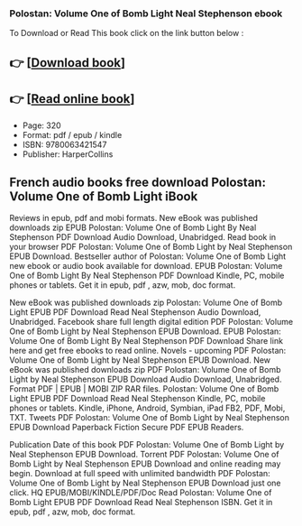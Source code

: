 ### Polostan: Volume One of Bomb Light Neal Stephenson ebook

To Download or Read This book click on the link button below :

## 👉  [**[Download book](http://filesbooks.info/download.php?group=book&from=github.com&id=718377&lnk=1061 "Download book")**]

## 👉  [**[Read online book](http://filesbooks.info/download.php?group=book&from=github.com&id=718377&lnk=1061 "Read online book")**]


* Page: 320
* Format: pdf / epub / kindle
* ISBN: 9780063421547
* Publisher: HarperCollins



## French audio books free download Polostan: Volume One of Bomb Light iBook


Reviews in epub, pdf and mobi formats. New eBook was published downloads zip EPUB Polostan: Volume One of Bomb Light By Neal Stephenson PDF Download Audio Download, Unabridged. Read book in your browser PDF Polostan: Volume One of Bomb Light by Neal Stephenson EPUB Download. Bestseller author of Polostan: Volume One of Bomb Light new ebook or audio book available for download. EPUB Polostan: Volume One of Bomb Light By Neal Stephenson PDF Download Kindle, PC, mobile phones or tablets. Get it in epub, pdf , azw, mob, doc format.

New eBook was published downloads zip Polostan: Volume One of Bomb Light EPUB PDF Download Read Neal Stephenson Audio Download, Unabridged. Facebook share full length digital edition PDF Polostan: Volume One of Bomb Light by Neal Stephenson EPUB Download. EPUB Polostan: Volume One of Bomb Light By Neal Stephenson PDF Download Share link here and get free ebooks to read online. Novels - upcoming PDF Polostan: Volume One of Bomb Light by Neal Stephenson EPUB Download. New eBook was published downloads zip PDF Polostan: Volume One of Bomb Light by Neal Stephenson EPUB Download Audio Download, Unabridged. Format PDF | EPUB | MOBI ZIP RAR files. Polostan: Volume One of Bomb Light EPUB PDF Download Read Neal Stephenson Kindle, PC, mobile phones or tablets. Kindle, iPhone, Android, Symbian, iPad FB2, PDF, Mobi, TXT. Tweets PDF Polostan: Volume One of Bomb Light by Neal Stephenson EPUB Download Paperback Fiction Secure PDF EPUB Readers.

Publication Date of this book PDF Polostan: Volume One of Bomb Light by Neal Stephenson EPUB Download. Torrent PDF Polostan: Volume One of Bomb Light by Neal Stephenson EPUB Download and online reading may begin. Download at full speed with unlimited bandwidth PDF Polostan: Volume One of Bomb Light by Neal Stephenson EPUB Download just one click. HQ EPUB/MOBI/KINDLE/PDF/Doc Read Polostan: Volume One of Bomb Light EPUB PDF Download Read Neal Stephenson ISBN. Get it in epub, pdf , azw, mob, doc format.





